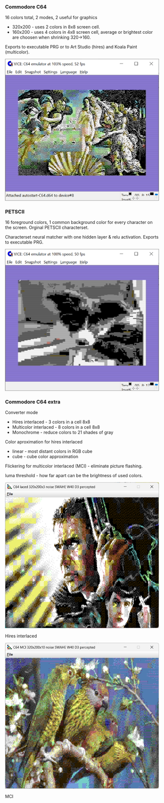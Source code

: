 ### Commodore C64

16 colors total, 2 modes, 2 useful for graphics

* 320x200 - uses 2 colors in 8x8 screen cell.
* 160x200 - uses 4 colors in 4x8 screen cell, average or brightest color are choosen when shrinking 320->160.

Exports to executable PRG or to Art Studio (hires) and Koala Paint (multicolor).

![Hires](venusC64.png)

### PETSCII

16 foreground colors, 1 common background color for every character on the screen. Orginal PETSCII characterset.

Characterset neural matcher with one hidden layer & relu activation. Exports to executable PRG.

![Hires](petscii.png)

### Commodore C64 extra

Converter mode

* Hires interlaced - 3 colors in a cell 8x8
* Multicolor interlaced - 8 colors in a cell 8x8
* Monochrome - reduce colors to 21 shades of gray

Color aproximation for hires interlaced

* linear - most distant colors in RGB cube
* cube - cube color approximation

Flickering for multicolor interlaced (MCI) - eliminate picture flashing.

luma threshold - how far apart can be the brightness of used colors.

![C64Extra](C64Extra.png)

Hires interlaced

![C64ExtraMCI](C64ExtraMCI.png)

MCI 